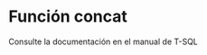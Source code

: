 ﻿---
FunctionName: "concat"
FunctionType: "SQL"
Autogenerated: true
---

# Función  concat

Consulte la documentación en el manual de T-SQL
